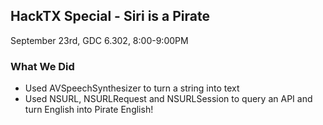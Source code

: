 ## HackTX Special - Siri is a Pirate

September 23rd, GDC 6.302, 8:00-9:00PM

### What We Did

* Used AVSpeechSynthesizer to turn a string into text
* Used NSURL, NSURLRequest and NSURLSession to query an API and turn English into Pirate English!